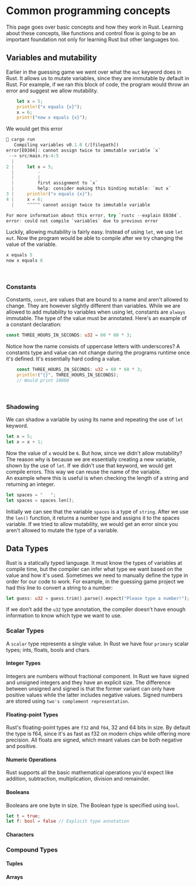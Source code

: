 # Common programming concepts
This page goes over basic concepts and how they work in Rust. Learning about these concepts, like functions and control flow is going to be an important foundation not only for learning Rust but other languages too.
&nbsp;
## Variables and mutability
Earlier in the guessing game we went over what the `mut` keyword does in Rust. It allows us to mutate variables, since they are immutable by default in Rust. For example, if we ran this block of code, the program would throw an error and suggest we allow mutability.
``` Rust
    let x = 5;
    println!("x equals {x}");
    x = 6;
    print!("now x equals {x}");
```
We would get this error
``` Rust
 cargo run
   Compiling variables v0.1.0 (/[filepath])
error[E0384]: cannot assign twice to immutable variable `x`
 --> src/main.rs:4:5
  |
2 |     let x = 5;
  |         -
  |         |
  |         first assignment to `x`
  |         help: consider making this binding mutable: `mut x`
3 |     println!("x equals {x}");
4 |     x = 6;
  |     ^^^^^ cannot assign twice to immutable variable

For more information about this error, try `rustc --explain E0384`.
error: could not compile `variables` due to previous error
```
Luckily, allowing mutability is fairly easy. Instead of using `let`, we use `let mut`. Now the program would be able to compile after we try changing the value of the variable.
``` Rust
x equals 5
now x equals 6
```
&nbsp;
### Constants
Constants, `const`, are values that are bound to a name and aren't allowed to change. They are however slightly different than variables. While we are allowed to add mutability to variables when using let, constants are `always` immutable. The type of the value must be annotated. Here's an example of a constant declaration:
``` Rust
const THREE_HOURS_IN_SECONDS: u32 = 60 * 60 * 3;
```
Notice how the name consists of uppercase letters with underscores? A constants type and value can not change during the programs runtime once it's defined. It's essentially hard coding a value.
``` Rust
    const THREE_HOURS_IN_SECONDS: u32 = 60 * 60 * 3;
    println!("{}", THREE_HOURS_IN_SECONDS);
    // Would print 10800
```
&nbsp;
### Shadowing
We can shadow a variable by using its name and repeating the use of `let` keyword.
``` Rust
let x = 5;
let x = x + 1;
```
Now the value of `x` would be `6`. But how, since we didn't allow mutability? The reason why is because we are essentially creating a new variable, shown by the use of `let`. If we didn't use that keyword, we would get compile errors. This way we can reuse the name of the variable. <br>
An example where this is useful is when checking the length of a string and returning an integer.
``` Rust
let spaces = "   ";
let spaces = spaces.len();
```
Initially we can see that the variable `spaces` is a type of `string`. After we use the `len()` function, it returns a number type and assigns it to the spaces variable. If we tried to allow mutability, we would get an error since you aren't allowed to mutate the type of a variable.
&nbsp;
## Data Types
Rust is a statically typed language. It must know the types of variables at compile time, but the compiler can infer what type we want based on the value and how it's used. Sometimes we need to manually define the type in order for our code to work. For example, in the guessing game project we had this line to convert a string to a number: 
``` Rust
let guess: u32 = guess.trim().parse().expect("Please type a number!");
```
If we don't add the `u32` type annotation, the compiler doesn't have enough information to know which type we want to use.
&nbsp;
### Scalar Types
A `scalar` type represents a single value. In Rust we have four `primary` scalar types; ints, floats, bools and chars. 
&nbsp;
#### Integer Types
Integers are numbers without fractional component. In Rust we have signed and unsigned integers and they have an explicit size. The difference between unsigned and signed is that the former variant can only have positive values while the latter includes negative values. Signed numbers are stored using `two's complement representation`.
&nbsp;
#### Floating-point Types
Rust's floating-point types are `f32` and `f64`, 32 and 64 bits in size. By default the type is f64, since it's as fast as f32 on modern chips while offering more precision. All floats are signed, which meant values can be both negative and positive.

#### Numeric Operations
Rust supports all the basic mathematical operations you'd expect like addition, subtraction, multiplication, division and remainder. 

#### Booleans
Booleans are one byte in size. The Boolean type is specified using `bool`.
``` Rust
let t = true;
let f: bool = false // Explicit type annotation
```
#### Characters

### Compound Types

#### Tuples

#### Arrays

